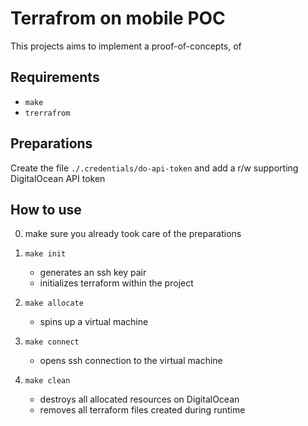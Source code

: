 Terrafrom on mobile POC
=======================

This projects aims to implement a proof-of-concepts, of 


## Requirements

*   `make`
*   `trerrafrom`


## Preparations

Create the file `./.credentials/do-api-token` and add a r/w supporting DigitalOcean API token


## How to use

0. make sure you already took care of the preparations 

1. `make init`
    *   generates an ssh key pair
    *   initializes terraform within the project 

2. `make allocate`
    *   spins up a virtual machine

3. `make connect`
    *   opens ssh connection to the virtual machine

4. `make clean`
    *   destroys all allocated resources on DigitalOcean
    *   removes all terraform files created during runtime 
